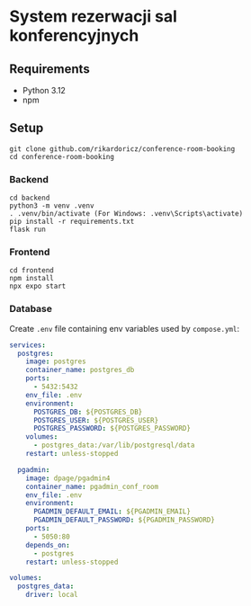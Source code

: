# System rezerwacji sal konferencyjnych

## Requirements

- Python 3.12
- npm

## Setup

```shell
git clone github.com/rikardoricz/conference-room-booking
cd conference-room-booking
```

### Backend

```shell
cd backend
python3 -m venv .venv
. .venv/bin/activate (For Windows: .venv\Scripts\activate)
pip install -r requirements.txt
flask run
```

### Frontend

```shell
cd frontend
npm install
npx expo start
```

### Database

Create `.env` file containing env variables used by `compose.yml`:

```yaml
services:
  postgres:
    image: postgres
    container_name: postgres_db
    ports:
      - 5432:5432
    env_file: .env
    environment:
      POSTGRES_DB: ${POSTGRES_DB}
      POSTGRES_USER: ${POSTGRES_USER}
      POSTGRES_PASSWORD: ${POSTGRES_PASSWORD}
    volumes:
      - postgres_data:/var/lib/postgresql/data
    restart: unless-stopped

  pgadmin:
    image: dpage/pgadmin4
    container_name: pgadmin_conf_room
    env_file: .env
    environment:
      PGADMIN_DEFAULT_EMAIL: ${PGADMIN_EMAIL}
      PGADMIN_DEFAULT_PASSWORD: ${PGADMIN_PASSWORD}
    ports:
      - 5050:80
    depends_on:
      - postgres
    restart: unless-stopped

volumes:
  postgres_data:
    driver: local
```
